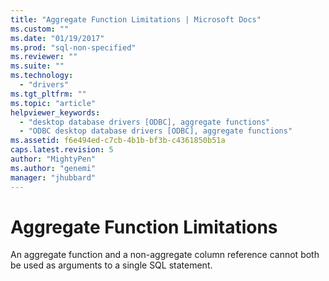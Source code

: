 ```yaml
---
title: "Aggregate Function Limitations | Microsoft Docs"
ms.custom: ""
ms.date: "01/19/2017"
ms.prod: "sql-non-specified"
ms.reviewer: ""
ms.suite: ""
ms.technology: 
  - "drivers"
ms.tgt_pltfrm: ""
ms.topic: "article"
helpviewer_keywords: 
  - "desktop database drivers [ODBC], aggregate functions"
  - "ODBC desktop database drivers [ODBC], aggregate functions"
ms.assetid: f6e494ed-c7cb-4b1b-bf3b-c4361850b51a
caps.latest.revision: 5
author: "MightyPen"
ms.author: "genemi"
manager: "jhubbard"
---
```

# Aggregate Function Limitations
An aggregate function and a non-aggregate column reference cannot both be used as arguments to a single SQL statement.